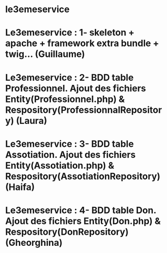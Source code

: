 # le3emeservice
# Le3emeservice : 1- skeleton + apache + framework extra bundle + twig... (Guillaume)
# Le3emeservice : 2- BDD table Professionnel. Ajout des fichiers Entity(Professionnel.php) & Respository(ProfessionnalRepository) (Laura)
# Le3emeservice : 3- BDD table Assotiation. Ajout des fichiers Entity(Assotiation.php) & Respository(AssotiationRepository) (Haifa)
# Le3emeservice : 4- BDD table Don. Ajout des fichiers Entity(Don.php) & Respository(DonRepository) (Gheorghina)
